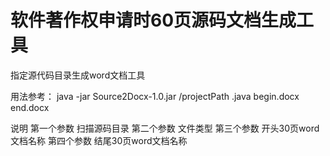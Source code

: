 # 软件著作权申请时60页源码文档生成工具

指定源代码目录生成word文档工具

用法参考：  java -jar Source2Docx-1.0.jar /projectPath  .java   begin.docx      end.docx

说明
第一个参数 扫描源码目录  第二个参数 文件类型  第三个参数 开头30页word文档名称 第四个参数 结尾30页word文档名称